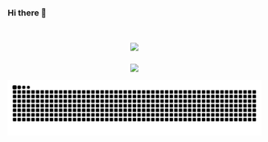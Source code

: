 ### Hi there 👋
<h1 align="center"> <a href="https://sunguoqi.com/"> <img src="https://readme-typing-svg.herokuapp.com/?lines=console.log(%22Hello%2C%20World!%22);Welcome_to_zero_Github!&center=true&size=27"> </a> </h1>
<div align="center"> <img src="https://github-readme-streak-stats.herokuapp.com/?user=ytwangZero" /> </div>

![snake](https://raw.githubusercontent.com/ytwangZero/ytwangZero/output/github-contribution-grid-snake.svg)

<!--
**ytwangZero/ytwangZero** is a ✨ _special_ ✨ repository because its `README.md` (this file) appears on your GitHub profile.

Here are some ideas to get you started:

- 🔭 I’m currently working on ...
- 🌱 I’m currently learning ...
- 👯 I’m looking to collaborate on ...
- 🤔 I’m looking for help with ...
- 💬 Ask me about ...
- 📫 How to reach me: ...
- 😄 Pronouns: ...
- ⚡ Fun fact: ...
-->
